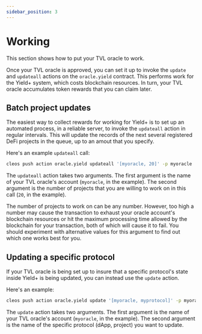 ```yaml
---
sidebar_position: 3
---
```


# Working

This section shows how to put your TVL oracle to work.

Once your TVL oracle is approved, you can set it up to invoke the `update` and `updateall` actions on the `oracle.yield` contract. This performs work for the Yield+ system, which costs blockchain resources. In turn, your TVL oracle accumulates token rewards that you can claim later.

## Batch project updates

The easiest way to collect rewards for working for Yield+ is to set up an automated process, in a reliable server, to invoke the `updateall` action in regular intervals. This will update the records of the next several registered DeFi projects in the queue, up to an amout that you specify.

Here's an example `updateall` call:

```bash
cleos push action oracle.yield updateall '[myoracle, 20]' -p myoracle
```

The `updateall` action takes two arguments. The first argument is the name of your TVL oracle's account (`myoracle`, in the example). The second argument is the number of projects that you are willing to work on in this call (`20`, in the example).

The number of projects to work on can be any number. However, too high a number may cause the transaction to exhaust your oracle account's blockchain resources or hit the maximum processing time allowed by the blockchain for your transaction, both of which will cause it to fail. You should experiment with alternative values for this argument to find out which one works best for you.

## Updating a specific protocol

If your TVL oracle is being set up to insure that a specific protocol's state inside Yield+ is being updated, you can instead use the `update` action.

Here's an example:

```bash
cleos push action oracle.yield update '[myoracle, myprotocol]' -p myoracle
```

The `update` action takes two arguments. The first argument is the name of your TVL oracle's account (`myoracle`, in the example). The second argument is the name of the specific protocol (dApp, project) you want to update.

